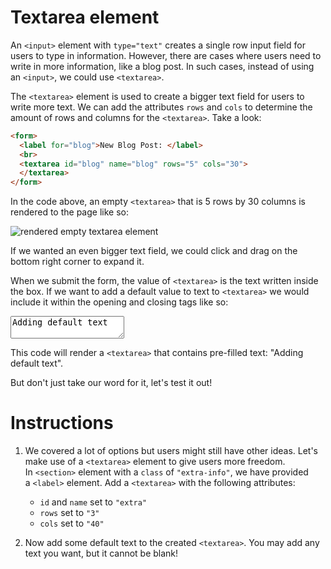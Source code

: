 Textarea element
================

An `<input>` element with `type="text"` creates a single row input field for users to type in information. However, there are cases where users need to write in more information, like a blog post. In such cases, instead of using an `<input>`, we could use `<textarea>`.

The `<textarea>` element is used to create a bigger text field for users to write more text. We can add the attributes `rows` and `cols` to determine the amount of rows and columns for the `<textarea>`. Take a look:
````html
<form>
  <label for="blog">New Blog Post: </label>
  <br>
  <textarea id="blog" name="blog" rows="5" cols="30">
  </textarea>
</form>
````

In the code above, an empty `<textarea>` that is 5 rows by 30 columns is rendered to the page like so:

![rendered empty textarea element](https://s3.amazonaws.com/codecademy-content/courses/learn-html-forms/textarea+-+blank.png)

If we wanted an even bigger text field, we could click and drag on the bottom right corner to expand it.

When we submit the form, the value of `<textarea>` is the text written inside the box. If we want to add a default value to text to `<textarea>` we would include it within the opening and closing tags like so:

<textarea>Adding default text</textarea>

This code will render a `<textarea>` that contains pre-filled text: "Adding default text".

But don't just take our word for it, let's test it out!

# Instructions

1. We covered a lot of options but users might still have other ideas. Let's make use of a `<textarea>` element to give users more freedom.
In `<section>` element with a `class` of `"extra-info"`, we have provided a `<label>` element. Add a `<textarea>` with the following attributes:
    -   `id` and `name` set to `"extra"`
    -   `rows` set to `"3"`
    -   `cols` set to `"40"`

2. Now add some default text to the created `<textarea>`. You may add any text you want, but it cannot be blank!